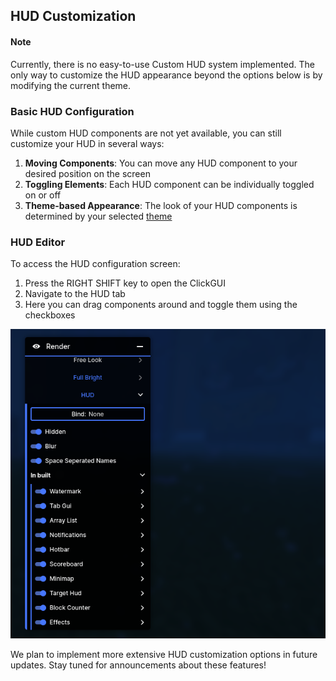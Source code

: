 ## HUD Customization

<div class="note js-note">
	<span class="note-close js-close">
		<i class="fa fa-times"></i>
	</span>
	<h4 class="note-title"> Note </h4>
	<p class="note-description">Currently, there is no easy-to-use Custom HUD system implemented. The only way to customize the HUD appearance beyond the options below is by modifying the current theme.</p>
</div>

### Basic HUD Configuration
While custom HUD components are not yet available, you can still customize your HUD in several ways:

1. **Moving Components**: You can move any HUD component to your desired position on the screen
2. **Toggling Elements**: Each HUD component can be individually toggled on or off
3. **Theme-based Appearance**: The look of your HUD components is determined by your selected [theme](docs/Theme/Overview)

### HUD Editor
To access the HUD configuration screen:

1. Press the RIGHT SHIFT key to open the ClickGUI
2. Navigate to the HUD tab
3. Here you can drag components around and toggle them using the checkboxes

![HUD Configuration](/images/hud-configuration.png)

We plan to implement more extensive HUD customization options in future updates. Stay tuned for announcements about these features!